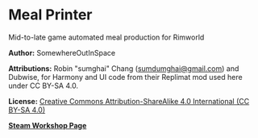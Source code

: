# Meal Printer
Mid-to-late game automated meal production for Rimworld

**Author:** SomewhereOutInSpace

**Attributions:** Robin "sumghai" Chang (sumdumghai@gmail.com) and Dubwise, for Harmony and UI code from their Replimat mod used here under CC BY-SA 4.0.

**License:** [Creative Commons Attribution-ShareAlike 4.0 International (CC BY-SA 4.0)](http://www.creativecommons.org/licenses/by-sa/4.0/)

[**Steam Workshop Page**](https://steamcommunity.com/sharedfiles/filedetails/?id=2551251313)